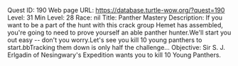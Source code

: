 Quest ID: 190
Web page URL: https://database.turtle-wow.org/?quest=190
Level: 31
Min Level: 28
Race: nil
Title: Panther Mastery
Description: If you want to be a part of the hunt with this crack group Hemet has assembled, you're going to need to prove yourself an able panther hunter.We'll start you out easy -- don't you worry.Let's see you kill 10 young panthers to start.$b$bTracking them down is only half the challenge...
Objective: Sir S. J. Erlgadin of Nesingwary's Expedition wants you to kill 10 Young Panthers.
